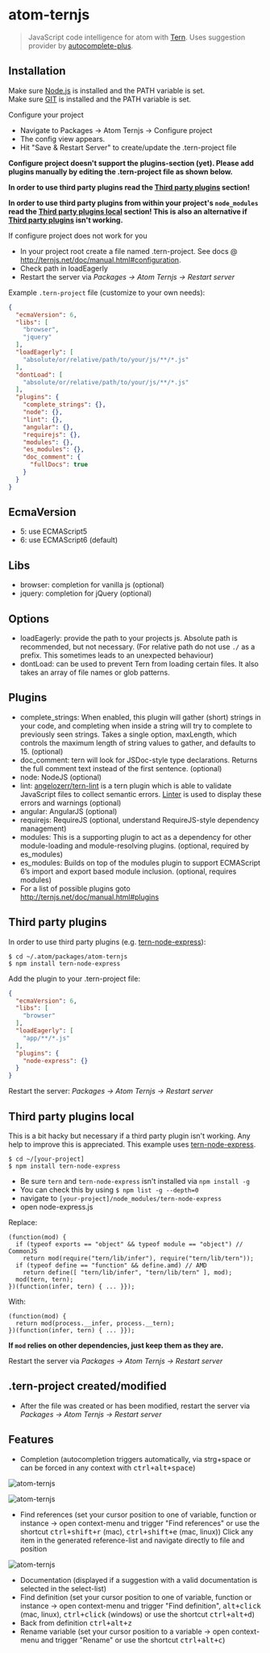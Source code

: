 # atom-ternjs

> JavaScript code intelligence for atom with [Tern](https://github.com/ternjs/tern).
Uses suggestion provider by [autocomplete-plus](https://github.com/atom/autocomplete-plus).

## Installation

Make sure <a href="https://nodejs.org">Node.js</a> is installed and the PATH variable is set.<br>
Make sure <a href="http://git-scm.com">GIT</a> is installed and the PATH variable is set.<br>

Configure your project
* Navigate to Packages -> Atom Ternjs -> Configure project
* The config view appears.
* Hit "Save & Restart Server" to create/update the .tern-project file

**Configure project doesn't support the plugins-section (yet).
Please add plugins manually by editing the .tern-project file as shown below.**

**In order to use third party plugins read the [Third party plugins](#third-party-plugins) section!**

**In order to use third party plugins from within your project's ```node_modules``` read the [Third party plugins local](#third-party-plugins-local) section! This is also an alternative if [Third party plugins](#third-party-plugins) isn't working.**

If configure project does not work for you
* In your project root create a file named .tern-project. See docs @ http://ternjs.net/doc/manual.html#configuration.
* Check path in loadEagerly
* Restart the server via *Packages -> Atom Ternjs -> Restart server*

Example `.tern-project` file (customize to your own needs):
```json
{
  "ecmaVersion": 6,
  "libs": [
    "browser",
    "jquery"
  ],
  "loadEagerly": [
    "absolute/or/relative/path/to/your/js/**/*.js"
  ],
  "dontLoad": [
    "absolute/or/relative/path/to/your/js/**/*.js"
  ],
  "plugins": {
    "complete_strings": {},
    "node": {},
    "lint": {},
    "angular": {},
    "requirejs": {},
    "modules": {},
    "es_modules": {},
    "doc_comment": {
      "fullDocs": true
    }
  }
}
```
## EcmaVersion
* 5: use ECMAScript5
* 6: use ECMAScript6 (default)

## Libs
* browser: completion for vanilla js (optional)
* jquery: completion for jQuery (optional)

## Options
* loadEagerly: provide the path to your projects js. Absolute path is recommended, but not necessary. (For relative path do not use `./` as a prefix. This sometimes leads to an unexpected behaviour)
* dontLoad: can be used to prevent Tern from loading certain files. It also takes an array of file names or glob patterns.

## Plugins
* complete_strings: When enabled, this plugin will gather (short) strings in your code, and completing when inside a string will try to complete to previously seen strings. Takes a single option, maxLength, which controls the maximum length of string values to gather, and defaults to 15. (optional)
* doc_comment: tern will look for JSDoc-style type declarations. Returns the full comment text instead of the first sentence. (optional)
* node: NodeJS (optional)
* lint: <a href="https://github.com/angelozerr/tern-lint">angelozerr/tern-lint</a> is a tern plugin which is able to validate JavaScript files to collect semantic errors. <a href="https://github.com/AtomLinter/Linter">Linter</a> is used to display these errors and warnings (optional)
* angular: AngularJS (optional)
* requirejs: RequireJS (optional, understand RequireJS-style dependency management)
* modules: This is a supporting plugin to act as a dependency for other module-loading and module-resolving plugins. (optional, required by es_modules)
* es_modules: Builds on top of the modules plugin to support ECMAScript 6’s import and export based module inclusion. (optional, requires modules)
* For a list of possible plugins goto http://ternjs.net/doc/manual.html#plugins

## Third party plugins
In order to use third party plugins (e.g. [tern-node-express](https://github.com/angelozerr/tern-node-express)):
```
$ cd ~/.atom/packages/atom-ternjs
$ npm install tern-node-express
```
Add the plugin to your .tern-project file:
```json
{
  "ecmaVersion": 6,
  "libs": [
    "browser"
  ],
  "loadEagerly": [
    "app/**/*.js"
  ],
  "plugins": {
    "node-express": {}
  }
}
```
Restart the server: *Packages -> Atom Ternjs -> Restart server*

## Third party plugins local
This is a bit hacky but necessary if a third party plugin isn't working. Any help to improve this is appreciated.
This example uses [tern-node-express](https://github.com/angelozerr/tern-node-express).

```
$ cd ~/[your-project]
$ npm install tern-node-express
```

* Be sure ```tern``` and ```tern-node-express``` isn't installed via ```npm install -g```
* You can check this by using ``` $ npm list -g --depth=0 ```
* navigate to ```[your-project]/node_modules/tern-node-express```
* open node-express.js

Replace:
```
(function(mod) {
  if (typeof exports == "object" && typeof module == "object") // CommonJS
    return mod(require("tern/lib/infer"), require("tern/lib/tern"));
  if (typeof define == "function" && define.amd) // AMD
    return define([ "tern/lib/infer", "tern/lib/tern" ], mod);
  mod(tern, tern);
})(function(infer, tern) { ... }});
```

With:
```
(function(mod) {
  return mod(process.__infer, process.__tern);
})(function(infer, tern) { ... }});
```

**If ```mod``` relies on other dependencies, just keep them as they are.**

Restart the server via *Packages -> Atom Ternjs -> Restart server*

## .tern-project created/modified
* After the file was created or has been modified, restart the server via *Packages -> Atom Ternjs -> Restart server*

## Features
* Completion (autocompletion triggers automatically, via strg+space or can be forced in any context with <kbd>ctrl+alt+space</kbd>)

![atom-ternjs](http://www.tobias-schubert.com/github/completion-1.png)

![atom-ternjs](http://www.tobias-schubert.com/github/completion-2.png)
* Find references (set your cursor position to one of variable, function or instance -> open context-menu and trigger "Find references" or use the shortcut <kbd>ctrl+shift+r</kbd> (mac), <kbd>ctrl+shift+e</kbd> (mac, linux)) Click any item in the generated reference-list and navigate directly to file and position

![atom-ternjs](http://www.tobias-schubert.com/github/reference-1.png)

* Documentation (displayed if a suggestion with a valid documentation is selected in the select-list)
* Find definition (set your cursor position to one of variable, function or instance -> open context-menu and trigger "Find definition", <kbd>alt+click</kbd> (mac, linux), <kbd>ctrl+click</kbd> (windows) or use the shortcut <kbd>ctrl+alt+d</kbd>)
* Back from definition <kbd>ctrl+alt+z</kbd>
* Rename variable (set your cursor position to a variable -> open context-menu and trigger "Rename" or use the shortcut <kbd>ctrl+alt+c</kbd>)

